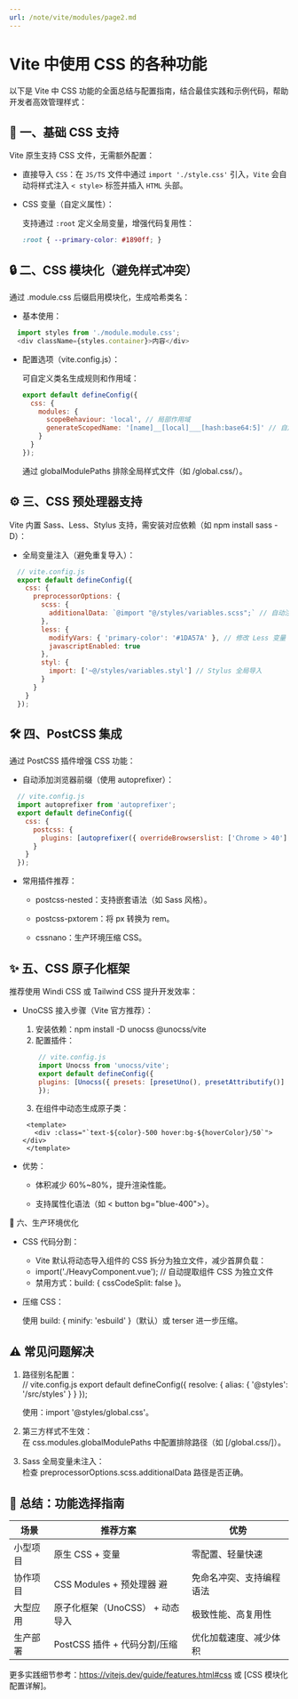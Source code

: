 ```yaml
---
url: /note/vite/modules/page2.md
---
```

# Vite 中使用 CSS 的各种功能

以下是 Vite 中 CSS 功能的全面总结与配置指南，结合最佳实践和示例代码，帮助开发者高效管理样式：

## 🎨 一、基础 CSS 支持

Vite 原生支持 CSS 文件，无需额外配置：

* 直接导入 `CSS`：在 `JS/TS` 文件中通过 `import './style.css'` 引入，`Vite` 会自动将样式注入 `< style>` 标签并插入 `HTML` 头部。

* CSS 变量（自定义属性）：

  支持通过 `:root` 定义全局变量，增强代码复用性：

  ```css
  :root { --primary-color: #1890ff; }
  ```

## 🔒 二、CSS 模块化（避免样式冲突）

通过 .module.css 后缀启用模块化，生成哈希类名：

* 基本使用：

```js
  import styles from './module.module.css';
  <div className={styles.container}>内容</div>
```

* 配置选项（vite.config.js）：

  可自定义类名生成规则和作用域：

  ```js
  export default defineConfig({
    css: {
      modules: {
        scopeBehaviour: 'local', // 局部作用域
        generateScopedName: '[name]__[local]___[hash:base64:5]' // 自定义命名格式
      }
    }
  });
  ```

  通过 globalModulePaths 排除全局样式文件（如 /global.css/）。

## ⚙️ 三、CSS 预处理器支持

Vite 内置 Sass、Less、Stylus 支持，需安装对应依赖（如 npm install sass -D）：

* 全局变量注入（避免重复导入）：

```js
  // vite.config.js
  export default defineConfig({
    css: {
      preprocessorOptions: {
        scss: {
          additionalData: `@import "@/styles/variables.scss";` // 自动注入全局变量
        },
        less: {
          modifyVars: { 'primary-color': '#1DA57A' }, // 修改 Less 变量
          javascriptEnabled: true
        },
        styl: {
          import: ['~@/styles/variables.styl'] // Stylus 全局导入
        }
      }
    }
  });
```

## 🛠️ 四、PostCSS 集成

通过 PostCSS 插件增强 CSS 功能：

* 自动添加浏览器前缀（使用 autoprefixer）：

```js
  // vite.config.js
  import autoprefixer from 'autoprefixer';
  export default defineConfig({
    css: {
      postcss: {
        plugins: [autoprefixer({ overrideBrowserslist: ['Chrome > 40'] })]
      }
    }
  });
```

* 常用插件推荐：

  * postcss-nested：支持嵌套语法（如 Sass 风格）。

  * postcss-pxtorem：将 px 转换为 rem。

  * cssnano：生产环境压缩 CSS。

## ✨ 五、CSS 原子化框架

推荐使用 Windi CSS 或 Tailwind CSS 提升开发效率：

* UnoCSS 接入步骤（Vite 官方推荐）：

  1. 安装依赖：npm install -D unocss @unocss/vite
  2. 配置插件：

  ```js
      // vite.config.js
      import Unocss from 'unocss/vite';
      export default defineConfig({
      plugins: [Unocss({ presets: [presetUno(), presetAttributify()] })]
      });
  ```

  3. 在组件中动态生成原子类：

  ```vue
   <template>
     <div :class="`text-${color}-500 hover:bg-${hoverColor}/50`"></div>
   </template>
  ```
* 优势：

  * 体积减少 60%~80%，提升渲染性能。

  * 支持属性化语法（如 < button bg="blue-400">）。

🚀 六、生产环境优化

* CSS 代码分割：

  * Vite 默认将动态导入组件的 CSS 拆分为独立文件，减少首屏负载：
  * import('./HeavyComponent.vue'); // 自动提取组件 CSS 为独立文件
  * 禁用方式：build: { cssCodeSplit: false }。
* 压缩 CSS：

  使用 build: { minify: 'esbuild' }（默认）或 terser 进一步压缩。

## ⚠️ 常见问题解决

1. 路径别名配置：\
   // vite.config.js
   export default defineConfig({
   resolve: { alias: { '@styles': '/src/styles' } }
   });

   使用：import '@styles/global.css'。
2. 第三方样式不生效：\
   在 css.modules.globalModulePaths 中配置排除路径（如 \[/global.css/]）。
3. Sass 全局变量未注入：\
   检查 preprocessorOptions.scss.additionalData 路径是否正确。

## 💎 总结：功能选择指南

|场景 |推荐方案 |优势|
|------------------|---------------|------------------|
|小型项目| 原生 CSS + 变量 |零配置、轻量快速|
|协作项目| CSS Modules + 预处理器 避|免命名冲突、支持编程语法|
|大型应用| 原子化框架（UnoCSS） + 动态导入 |极致性能、高复用性|
|生产部署| PostCSS 插件 + 代码分割/压缩 |优化加载速度、减少体积|

更多实践细节参考：https://vitejs.dev/guide/features.html#css 或 \[CSS 模块化配置详解]。
